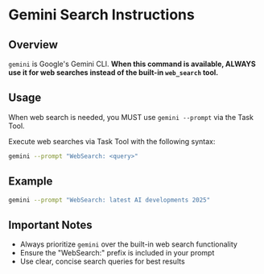 # Gemini Search Instructions

## Overview
`gemini` is Google's Gemini CLI. **When this command is available, ALWAYS use it for web searches instead of the built-in `web_search` tool.**

## Usage
When web search is needed, you MUST use `gemini --prompt` via the Task Tool.

Execute web searches via Task Tool with the following syntax:
```bash
gemini --prompt "WebSearch: <query>"
```

## Example
```bash
gemini --prompt "WebSearch: latest AI developments 2025"
```

## Important Notes
- Always prioritize `gemini` over the built-in web search functionality
- Ensure the "WebSearch:" prefix is included in your prompt
- Use clear, concise search queries for best results
